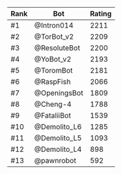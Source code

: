 Rank|Bot|Rating
---|---|---
#1|@Intron014|2211
#2|@TorBot_v2|2209
#3|@ResoluteBot|2200
#4|@YoBot_v2|2193
#5|@ToromBot|2181
#6|@RaspFish|2066
#7|@OpeningsBot|1809
#8|@Cheng-4|1788
#9|@FataliiBot|1539
#10|@Demolito_L6|1285
#11|@Demolito_L5|1093
#12|@Demolito_L4|898
#13|@pawnrobot|592
